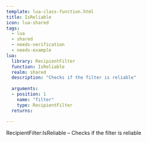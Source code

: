 ```yaml
---
template: lua-class-function.html
title: IsReliable
icon: lua-shared
tags:
  - lua
  - shared
  - needs-verification
  - needs-example
lua:
  library: RecipientFilter
  function: IsReliable
  realm: shared
  description: "Checks if the filter is reliable"
  
  arguments:
  - position: 1
    name: "filter"
    type: RecipientFilter
  returns:
    
---
```


<div class="lua__search__keywords">
RecipientFilter:IsReliable &#x2013; Checks if the filter is reliable
</div>
